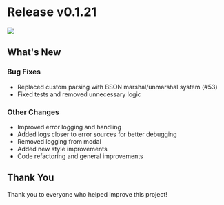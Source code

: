 # Release v0.1.21

<img src="https://github.com/kopecmaciej/vi-mongo/blob/master/assets/logo/no-background.svg" align="center"/>

## What's New

### Bug Fixes
- Replaced custom parsing with BSON marshal/unmarshal system (#53)
- Fixed tests and removed unnecessary logic

### Other Changes
- Improved error logging and handling
- Added logs closer to error sources for better debugging
- Removed logging from modal
- Added new style improvements
- Code refactoring and general improvements

## Thank You
Thank you to everyone who helped improve this project!

